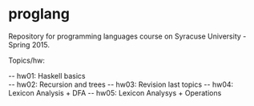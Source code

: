# proglang

Repository for programming languages course on Syracuse University - Spring 2015.

Topics/hw:

-- hw01: Haskell basics       
-- hw02: Recursion and trees
-- hw03: Revision last topics
-- hw04: Lexicon Analysis + DFA
-- hw05: Lexicon Analysys + Operations
